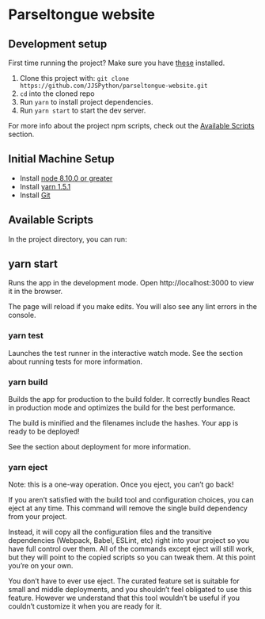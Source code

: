 # Parseltongue website

## Development setup

First time running the project? Make sure you have [these](#initial-machine-setup) installed.

1.  Clone this project with:
    `git clone https://github.com/JJSPython/parseltongue-website.git`
2.  `cd` into the cloned repo
3.  Run `yarn` to install project dependencies.
4.  Run `yarn start` to start the dev server.

For more info about the project npm scripts, check out the [Available Scripts](#available-scripts) section.

## Initial Machine Setup

* Install [node 8.10.0 or greater](https://nodejs.org/en/)
* Install [yarn 1.5.1](https://yarnpkg.com/lang/en/docs/install/)
* Install [Git](https://git-scm.com/downloads)

## Available Scripts

In the project directory, you can run:

## yarn start

Runs the app in the development mode.
Open http://localhost:3000 to view it in the browser.

The page will reload if you make edits.
You will also see any lint errors in the console.

### yarn test

Launches the test runner in the interactive watch mode.
See the section about running tests for more information.

### yarn build

Builds the app for production to the build folder.
It correctly bundles React in production mode and optimizes the build for the best performance.

The build is minified and the filenames include the hashes.
Your app is ready to be deployed!

See the section about deployment for more information.

### yarn eject

Note: this is a one-way operation. Once you eject, you can’t go back!

If you aren’t satisfied with the build tool and configuration choices, you can eject at any time. This command will remove the single build dependency from your project.

Instead, it will copy all the configuration files and the transitive dependencies (Webpack, Babel, ESLint, etc) right into your project so you have full control over them. All of the commands except eject will still work, but they will point to the copied scripts so you can tweak them. At this point you’re on your own.

You don’t have to ever use eject. The curated feature set is suitable for small and middle deployments, and you shouldn’t feel obligated to use this feature. However we understand that this tool wouldn’t be useful if you couldn’t customize it when you are ready for it.
